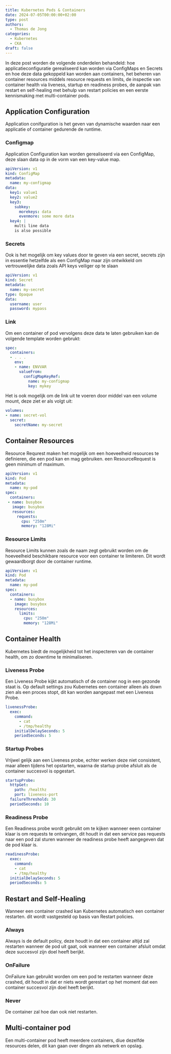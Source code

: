 ```yaml
---
title: Kubernetes Pods & Containers
date: 2024-07-05T00:00:00+02:00
type: post
authors:
  - Thomas de Jong
categories: 
  - Kubernetes
  - CKA
draft: false
---
```

In deze post worden de volgende onderdelen behandeld: hoe applicatieconfiguratie gerealiseerd kan worden via ConfigMaps en Secrets en hoe deze data gekoppeld kan worden aan containers, het beheren van container resources middels resource requests en limits, de inspectie van container health via liveness, startup en readiness probes, de aanpak van restart en self-healing met behulp van restart policies en een eerste kennismaking met multi-container pods.
<!--more-->
## Application Configuration 
Application conifguration is het geven van dynamische waarden naar een applicatie of container gedurende de runtime. 
### Configmap
Application Configuration kan worden gerealiseerd via een ConfigMap, deze slaan data op in de vorm van een key-value map.
```yaml
apiVersion: v1 
kind: ConfigMap
metadata:
  name: my-configmap
data:
  key1: value1
  key2: value2
  key3:
    subkey: 
      morekeys: data
      evenmore: some more data
  key4: | 
    multi line data
    is also possible
```
### Secrets
Ook is het mogelijk om key values door te geven via een secret, secrets zijn in essentie hetzelfde als een ConfigMap maar zijn ontwikkeld om vertrouwelijke data zoals API keys veiliger op te slaan
```yaml
apiVersion: v1 
kind: Secret
metadata: 
  name: my-secret
type: Opaque
data: 
  username: user
  password: mypass
```
### Link
Om een container of pod vervolgens deze data te laten gebruiken kan de volgende template worden gebrukt: 
```yaml
spec:
  containers:
  - . . .
    env:
    - name: ENVVAR 
      valueFrom:
        configMapKeyRef:
          name: my-configmap
          key: mykey
```
Het is ook mogelijk om de link uit te voeren door middel van een volume mount, deze ziet er als volgt uit: 
```yaml
volumes: 
- name: secret-vol 
  secret: 
    secretName: my-secret
```

## Container Resources
Resource Requrest maken het mogelijk om een hoeveelheid resources te definieren, die een pod kan en mag gebruiken. een ResourceRequest is geen minimum of maximum.
```yaml
apiVersion: v1 
kind: Pod 
metadata: 
  name: my-pod 
spec: 
  containers:
 - name: busybox
   image: busybox
   resources: 
     requests: 
       cpu: "250m" 
       memory: "128Mi" 
```
### Resource Limits
Resource Limits kunnen zoals de naam zegt gebruikt worden om de hoeveelheid beschikbare resource voor een container te limiteren. Dit wordt gewaardborgt door de container runtime.
```yaml
apiVersion: v1
kind: Pod 
metadata: 
  name: my-pod 
spec: 
  containers: 
  - name: busybox
    image: busybox 
    resources: 
      limits: 
        cpu: "250m"
        memory: "128Mi"
```
## Container Health
Kubernetes biedt de mogelijkheid tot het inspecteren van de container health, om zo downtime te minimaliseren. 
### Liveness Probe 
Een Liveness Probe kijkt automatisch of de container nog in een gezonde staat is. Op default settings zou Kubernetes een container alleen als down zien als een proces stopt, dit kan worden aangepast met een Liveness Probe. 
```yaml
livenessProbe:
  exec:
    command:
      - cat
      - /tmp/healthy
    initialDelaySeconds: 5
    periodSeconds: 5
```
### Startup Probes
Vrijwel gelijk aan een Liveness probe, echter werken deze niet consistent, maar alleen tijdens het opstarten, waarna de startup probe afsluit als de container succesvol is opgestart.
```yaml
startupProbe:
  httpGet:
    path: /healthz
    port: liveness-port
  failureThreshold: 30
  periodSeconds: 10
```
### Readiness Probe
Een Readiness probe wordt gebruikt om te kijken wanneer eeen container klaar is om requests te ontvangen, dit houdt in dat een service pas requests naar een pod zal sturen wanneer de readiness probe heeft aangegeven dat de pod klaar is.
```yaml
readinessProbe:
  exec:
    command:
    - cat
    - /tmp/healthy
  initialDelaySeconds: 5
  periodSeconds: 5
```

## Restart and Self-Healing
Wanneer een container crashed kan Kubernetes automatisch een container restarten. dit wordt vastgesteld op basis van Restart policies. 
### Always
Always is de default policy, deze houdt in dat een container altijd zal restarten wanneer de pod uit gaat, ook wanneer een container afsluit omdat deze succesvol zijn doel heeft berijkt. 
### OnFailure
OnFailure kan gebruikt worden om een pod te restarten wanneer deze crashed,  dit houdt in dat er niets wordt gerestart op het moment dat een container succesvol zijn doel heeft berijkt.
### Never
De container zal hoe dan ook niet restarten.

## Multi-container pod 
Een multi-container pod heeft meerdere containers, diue dezelfde resources delen, dit kan gaan over dingen als netwerk en opslag. 